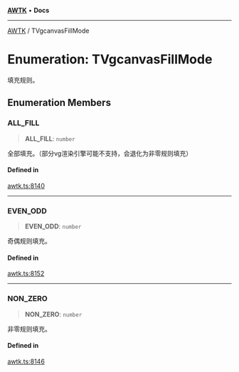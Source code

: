 [**AWTK**](../README.md) • **Docs**

***

[AWTK](../globals.md) / TVgcanvasFillMode

# Enumeration: TVgcanvasFillMode

填充规则。

## Enumeration Members

### ALL\_FILL

> **ALL\_FILL**: `number`

全部填充。（部分vg渲染引擎可能不支持，会退化为非零规则填充）

#### Defined in

[awtk.ts:8140](https://github.com/zlgopen/awtk-binding/blob/a700388ad7cc060c10001c4cf776a40433e0a4e7/tools/code_gen/js/output/awtk.ts#L8140)

***

### EVEN\_ODD

> **EVEN\_ODD**: `number`

奇偶规则填充。

#### Defined in

[awtk.ts:8152](https://github.com/zlgopen/awtk-binding/blob/a700388ad7cc060c10001c4cf776a40433e0a4e7/tools/code_gen/js/output/awtk.ts#L8152)

***

### NON\_ZERO

> **NON\_ZERO**: `number`

非零规则填充。

#### Defined in

[awtk.ts:8146](https://github.com/zlgopen/awtk-binding/blob/a700388ad7cc060c10001c4cf776a40433e0a4e7/tools/code_gen/js/output/awtk.ts#L8146)
